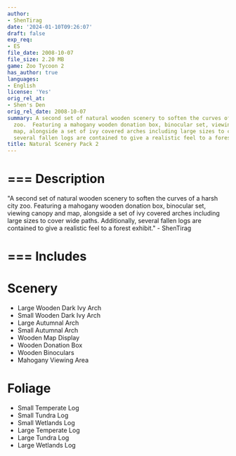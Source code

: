 ```yaml
---
author:
- ShenTirag
date: '2024-01-10T09:26:07'
draft: false
exp_req:
- ES
file_date: 2008-10-07
file_size: 2.20 MB
game: Zoo Tycoon 2
has_author: true
languages:
- English
license: 'Yes'
orig_rel_at:
- Shen's Den
orig_rel_date: 2008-10-07
summary: A second set of natural wooden scenery to soften the curves of a harsh city
  zoo.  Featuring a mahogany wooden donation box, binocular set, viewing canopy and
  map, alongside a set of ivy covered arches including large sizes to cover wide paths.  Additionally,
  several fallen logs are contained to give a realistic feel to a forest exhibit.
title: Natural Scenery Pack 2
---
```


===
Description
===

"A second set of natural wooden scenery to soften the curves of a harsh city zoo.  Featuring a mahogany wooden donation box, binocular set, viewing canopy and map, alongside a set of ivy covered arches including large sizes to cover wide paths.  Additionally, several fallen logs are contained to give a realistic feel to a forest exhibit." 
\- ShenTirag

===
Includes
===

# Scenery
- Large Wooden Dark Ivy Arch
- Small Wooden Dark Ivy Arch
- Large Autumnal Arch
- Small Autumnal Arch
- Wooden Map Display
- Wooden Donation Box
- Wooden Binoculars
- Mahogany Viewing Area

# Foliage
- Small Temperate Log
- Small Tundra Log
- Small Wetlands Log
- Large Temperate Log
- Large Tundra Log
- Large Wetlands Log